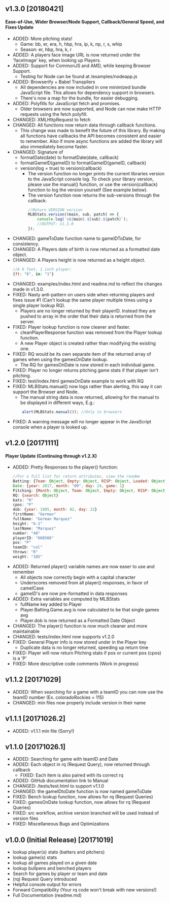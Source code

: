 ## v1.3.0 [20180421]
#### Ease-of-Use, Wider Browser/Node Support, Callback/General Speed, and Fixes Update
* ADDED: More pitching stats!
    * Game: bb, er, era, h, hbp, hra, ip, k, np, r, s, whip
    * Season: er, hbp, hra, k, r
* ADDED: A players face image URL is now returned under the 'faceImage' key, when looking up Players.
* ADDED: Support for CommonJS and AMD, while keeping Browser Support.
    * Testing for Node can be found at /examples/nodeapp.js
* ADDED: Browserify + Babel Transpilers
    * All dependencies are now included in one minimized bundle JavaScript file. This allows for dependency support in browsers.
    * There's now a map for the bundle, for easier debugging.
* ADDED: Polyfills for JavaScript fetch and promises.
    * Older browsers are now supported, and Node can now make HTTP requests using the fetch polyfill.
* CHANGED: XMLHttpRequest to fetch
* CHANGED: All functions now return data through callback functions.
    * This change was made to benefit the future of this library. By making all functions have callbacks the API becomes consistent and easier to remember. Also if more async functions are added the library will also immediately become faster.
* CHANGED: Signature of
    * formatDate(date) to formatDate(date, callback)
    * formatGameID(gameID) to formatGameID(gameID, callback)
    * version(log = true) to version(callback)
        * The version function no longer prints the current libraries version to the JavaScript console log. To check your library version, please use the manual() function, or use the version(callback) function to log the version yourself (See example below).
        * The version function now returns the sub-versions through the callback:
            ``` javascript
            //Return VERSION version
            MLBStats.version((main, sub, patch) => {
                console.log(`v${main}.${sub}.${patch}`);
                //OUTPUT: v1.3.0
            });
            ```
* CHANGED: gameToDate function name to gameIDToDate, for consistency.
* CHANGED: A Players date of birth is now returned as a formatted date object.
* CHANGED: A Players height is now returned as a height object.
    ``` javascript
    //A 6 foot, 1 inch player:
    {ft: "6", in: "1"}
    ```
* CHANGED: examples/index.html and readme.md to reflect the changes made in v1.3.0.
* FIXED: Nasty anti-pattern on users side when returning players and fixes issue #1 (Can't lookup the same player multiple times using a single player lookup RQ).
    * Players are no longer returned by their playerID. Instead they are pushed to array in the order that their data is returned from the server.
* FIXED: Player lookup function is now cleaner and faster.
    * cleanPlayerResponse function was removed from the Player lookup function.
    * A new Player object is created rather than modifying the existing one.
* FIXED: RQ would be its own separate item of the returned array of games when using the gamesOnDate lookup.
    * The RQ for gamesOnDate is now stored in each individual game.
* FIXED: Player no longer returns pitching game stats if that player isn't pitching.
* FIXED: test/index.html gamesOnDate example to work with RQ
* FIXED: MLBStats.manual() now logs rather than alerting, this way it can support the Browser and Node.
    * The manual string data is now returned, allowing for the manual to be displayed in different ways, E.g.:
    ``` javascript
        alert(MLBStats.manual()); //Only in browsers
    ```
* FIXED: A warning message will no longer appear in the JavaScript console when a player is looked up.

## v1.2.0 [20171111]
#### Player Update (Continuing through v1.2.X)
* ADDED: Pretty Responses to the player() function:
    ``` javascript
    //For a full list for return attributes, view the readme
    Batting: {Team: Object, Empty: Object, RISP: Object, Loaded: Object, Pitch: {loves: "FT", hates: "FC"}, …}
    Date: {year: 2017, month: "09", day: 24, game: 1}
    Pitching: {Month: Object, Team: Object, Empty: Object, RISP: Object, Loaded: Object, …}
    RQ: {search: Object}
    bats: "R"
    cpos: "P"
    dob: {year: 1995, month: 02, day: 22}
    firstName: "German"
    fullName: "German Marquez"
    height: "6-1"
    lastName: "Marquez"
    number: "48"
    playerID: "608566"
    pos: "P"
    teamID: "col"
    throws: "R"
    weight: "185"
    ```
* ADDED: Returned player() variable names are now easer to use and remember
    * All objects now correctly begin with a capital character
    * Underscores removed from all player() responses, in favor of camelCase
    * gameID's are now pre-formatted in data responses
* ADDED: Extra variables are computed by MLBStats
    * fullName key added to Player
    * Player.Batting.Game.avg is now calculated to be that single games avg
    * Player.dob is now returned as a Formatted Date Object
* CHANGED: The player() function is now much cleaner and more maintainable
* CHANGED: tests/index.html now supports v1.2.0
* FIXED: General Player info is now stored under in the Player key
    * Duplicate data is no longer returned, speeding up return time
* FIXED: Player will now return Pitching stats if pos or current pos (cpos) is a 'P'
* FIXED: More descriptive code comments (Work in progress)

## v1.1.2 [20171029]
* ADDED: When searching for a game with a teamID you can now use the teamID number (Ex. coloradoRockies = 115)
* CHANGED: min files now properly include version in their name

## v1.1.1 [20171026.2]
* ADDED: v1.1.1 min file (Sorry!)

## v1.1.0 [20171026.1]
* ADDED: Searching for game with teamID and Date
* ADDED: Each object in rq (Request Query), now returned through callback
    * FIXED: Each item is also paired with its correct rq
* ADDED: GitHub documentation link to Manual
* CHANGED: /tests/test.html to support v1.1.0
* CHANGED: the gameIDtoDate function is now named gameToDate
* FIXED: Bench lookup function, now allows for rq (Request Queries)
* FIXED: gamesOnDate lookup function, now allows for rq (Request Queries)
* FIXED: src workflow, archive version branched will be used instead of version files
* FIXED: Miscellaneous Bugs and Optimizations

## v1.0.0 (Initial Release) [20171019]
* lookup player(s) stats (batters and pitchers)
* lookup game(s) stats
* lookup all games played on a given date
* lookup bullpens and benched players
* Search for games by player or team and date
* (rq) Request Query introduced
* Helpful console output for errors
* Forward Compatibility (Your rq code won't break with new versions!)
* Full Documentation (readme.md)
